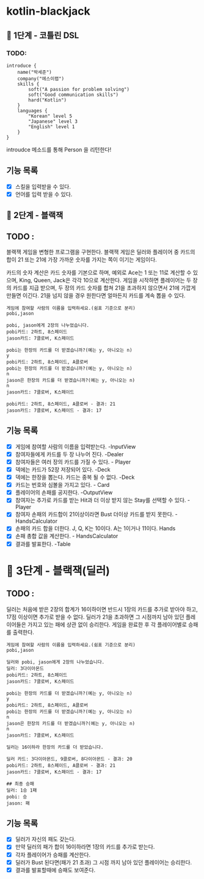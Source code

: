 # kotlin-blackjack


## 🚀 1단계 - 코틀린 DSL

### TODO: 
    
    introduce {
        name("박세준")
        company("에스이랩")
        skills {
            soft("A passion for problem solving")
            soft("Good communication skills")
            hard("Kotlin")
        }
        languages {
            "Korean" level 5
            "Japanese" level 3
            "English" level 1
        }
    }
 introudce 메소드를 통해 Person 을 리턴한다!
 
## 기능 목록
- [x] 스킬을 입력받을 수 있다.
- [x] 언어를 입력 받을 수 있다.

## 🚀 2단계 - 블랙잭


## TODO : 
블랙잭 게임을 변형한 프로그램을 구현한다. 블랙잭 게임은 딜러와 플레이어 중 카드의 합이 21 또는 21에 가장 가까운 숫자를 가지는 쪽이 이기는 게임이다.

카드의 숫자 계산은 카드 숫자를 기본으로 하며, 예외로 Ace는 1 또는 11로 계산할 수 있으며, King, Queen, Jack은 각각 10으로 계산한다.
게임을 시작하면 플레이어는 두 장의 카드를 지급 받으며, 두 장의 카드 숫자를 합쳐 21을 초과하지 않으면서 21에 가깝게 만들면 이긴다. 21을 넘지 않을 경우 원한다면 얼마든지 카드를 계속 뽑을 수 있다.

    게임에 참여할 사람의 이름을 입력하세요.(쉼표 기준으로 분리)
    pobi,jason
    
    pobi, jason에게 2장의 나누었습니다.
    pobi카드: 2하트, 8스페이드
    jason카드: 7클로버, K스페이드
    
    pobi는 한장의 카드를 더 받겠습니까?(예는 y, 아니오는 n)
    y
    pobi카드: 2하트, 8스페이드, A클로버
    pobi는 한장의 카드를 더 받겠습니까?(예는 y, 아니오는 n)
    n
    jason은 한장의 카드를 더 받겠습니까?(예는 y, 아니오는 n)
    n
    jason카드: 7클로버, K스페이드
    
    pobi카드: 2하트, 8스페이드, A클로버 - 결과: 21
    jason카드: 7클로버, K스페이드 - 결과: 17

## 기능 목록
- [x] 게임에 참여할 사람의 이름을 입력받는다. -InputView
- [x] 참여자들에게 카드를 두 장 나누어 진다. -Dealer
- [x] 참여자들은 여러 장의 카드를 가질 수 있다. - Player
- [x] 덱에는 카드가 52장 저장되어 있다. -Deck
- [x] 덱에는 한장을 뽑는다. 카드는 중복 될 수 없다. -Deck
- [x] 카드는 번호와 심볼을 가지고 있다. - Card
- [x] 플레이어의 손패를 공지한다. -OutputView
- [x] 참여자는 추가로 카드를 받는 Hit과 더 이상 받지 않는 Stay를 선택할 수 있다. - Player
- [x] 참여자 손패의 카드합이 21이상이라면 Bust 더이상 카드를 받지 못한다. - HandsCalculator
- [x] 손패의 카드 합을 더한다. J, Q, K는 10이다. A는 1이거나 11이다. Hands
- [x] 손패 총합 값을 계산한다. - HandsCalculator
- [x] 결과를 발표한다. -Table

# 🚀 3단계 - 블랙잭(딜러)

## TODO :
딜러는 처음에 받은 2장의 합계가 16이하이면 반드시 1장의 카드를 추가로 받아야 하고, 17점 이상이면 추가로 받을 수 없다.
딜러가 21을 초과하면 그 시점까지 남아 있던 플레이어들은 가지고 있는 패에 상관 없이 승리한다.
게임을 완료한 후 각 플레이어별로 승패를 출력한다.

    게임에 참여할 사람의 이름을 입력하세요.(쉼표 기준으로 분리)
    pobi,jason
    
    딜러와 pobi, jason에게 2장의 나누었습니다.
    딜러: 3다이아몬드
    pobi카드: 2하트, 8스페이드
    jason카드: 7클로버, K스페이드
    
    pobi는 한장의 카드를 더 받겠습니까?(예는 y, 아니오는 n)
    y
    pobi카드: 2하트, 8스페이드, A클로버
    pobi는 한장의 카드를 더 받겠습니까?(예는 y, 아니오는 n)
    n
    jason은 한장의 카드를 더 받겠습니까?(예는 y, 아니오는 n)
    n
    jason카드: 7클로버, K스페이드
    
    딜러는 16이하라 한장의 카드를 더 받았습니다.
    
    딜러 카드: 3다이아몬드, 9클로버, 8다이아몬드 - 결과: 20
    pobi카드: 2하트, 8스페이드, A클로버 - 결과: 21
    jason카드: 7클로버, K스페이드 - 결과: 17
    
    ## 최종 승패
    딜러: 1승 1패
    pobi: 승
    jason: 패

## 기능 목록
- [x] 딜러가 자신의 패도 갖는다.
- [x] 만약 딜러의 패가 합이 16이하라면 1장의 카드를 추가로 받는다.
- [x] 각자 플레이어가 승패를 계산한다.
- [x] 딜러가 Bust 된다면(패가 21 초과) 그 시점 까지 남아 있던 플레이어는 승리한다.
- [x] 결과를 발표할때에 승패도 보여준다.
